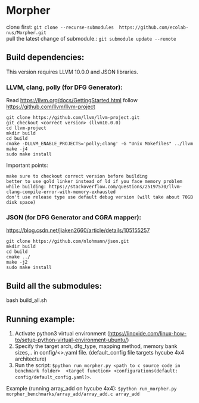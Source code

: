 # Morpher
clone first:  `git clone --recurse-submodules  https://github.com/ecolab-nus/Morpher.git` \
pull the latest change of submodule.:  `git submodule update --remote`

## Build dependencies:

This version requires LLVM 10.0.0 and JSON libraries. 

### LLVM, clang, polly (for DFG Generator):

Read https://llvm.org/docs/GettingStarted.html
follow https://github.com/llvm/llvm-project

    git clone https://github.com/llvm/llvm-project.git
    git checkout <correct version> (llvm10.0.0)
    cd llvm-project
    mkdir build
    cd build
    cmake -DLLVM_ENABLE_PROJECTS='polly;clang' -G "Unix Makefiles" ../llvm
    make -j4
    sudo make install

Important points:

    make sure to checkout correct version before building
    better to use gold linker instead of ld if you face memory problem while building: https://stackoverflow.com/questions/25197570/llvm-clang-compile-error-with-memory-exhausted
    don't use release type use default debug version (will take about 70GB disk space)

### JSON (for DFG Generator and CGRA mapper):
https://blog.csdn.net/jiaken2660/article/details/105155257


    git clone https://github.com/nlohmann/json.git
    mkdir build
    cd build
    cmake ../
    make -j2
    sudo make install

## Build all the submodules:
bash build_all.sh

## Running example:

1) Activate python3 virtual environment (https://linoxide.com/linux-how-to/setup-python-virtual-environment-ubuntu/)
2) Specify the target arch, dfg_type, mapping method, memory bank sizes,.. in config/<>.yaml file. (default_config file targets hycube 4x4 architecture)
3) Run the script:  ``$python run_morpher.py <path to c source code in benchmark folder>  <target function> <configurations(default: config/default_config.yaml)>``. 

Example (running array_add on hycube 4x4): ``$python run_morpher.py morpher_benchmarks/array_add/array_add.c array_add``




